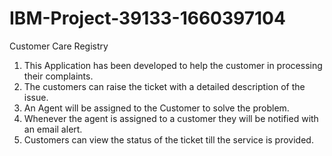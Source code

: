 # IBM-Project-39133-1660397104
Customer Care Registry


1. This Application has been developed to help the customer in processing their complaints.  
2. The customers can raise the ticket with a detailed description of the issue.  
3. An Agent will be assigned to the Customer to solve the problem.  
4. Whenever the agent is assigned to a customer they will be notified with an email alert.  
5. Customers can view the status of the ticket till the service is provided.


